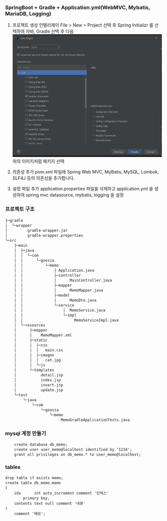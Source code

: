 ### SpringBoot + Gradle + Application.yml(WebMVC, Mybatis, MariaDB, Logging)

1. 프로젝트 생성
인텔리제이 File > New > Project 선택 후 Spring Initializr 를 선택하여 자바, Gradle 선택 후 다음\
![selectWhat.png](selectWhat.png)\
위의 이미지처럼 패키지 선택

2. 의존성 추가
pom.xml 파일에 Spring Web MVC, MyBatis, MySQL, Lombok, SLF4J 등의 의존성을 추가합니다.

3. 설정 파일 추가
application.properties 파일을 삭제하고 application.yml 을 생성하여 spring mvc datasource, mybatis, logging 을 설정


### 프로젝트 구조
```
├─gradle
│  └─wrapper
│         gradle-wrapper.jar
│         gradle-wrapper.properties
└─src
    ├─main
    │  ├─java
    │  │  └─com
    │  │      └─goosia
    │  │          └─memo
    │  │              ├ Application.java
    │  │              ├─controller
    │  │              │      MainController.java
    │  │              ├─mapper
    │  │              │      MemoMapper.java
    │  │              ├─model
    │  │              │      MemoDto.java
    │  │              └─service
    │  │                  │  MemoService.java
    │  │                  └─impl
    │  │                       MemoServiceImpl.java
    │  └─resources
    │      ├─mapper
    │      │    MemoMapper.xml
    │      ├─static
    │      │  ├─css
    │      │  │   main.css
    │      │  ├─images
    │      │  │   cat.jpg
    │      │  └─js
    │      └─templates
    │           detail.jsp
    │           index.jsp
    │           insert.jsp
    │           update.jsp
    └─test
        └─java
            └─com
                └─goosia
                    └─memo
                         MemoGradleApplicationTests.java

```

### mysql 계정 만들기
```
    create database db_memo;
    create user user_memo@localhost identified by '1234';
    grant all privileges on db_memo.* to user_memo@localhost;
```

### tables
```
drop table if exists memo;
create table db_memo.memo
(
    idx      int auto_increment comment '인덱스'
        primary key,
    contents text null comment '내용'
)
    comment '메모';
```
